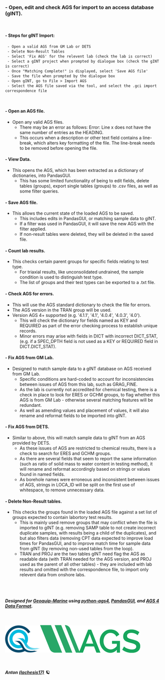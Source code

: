 ### **- Open, edit and check AGS for import to an access database (gINT).**

<br>

#### - Steps for gINT Import:
     - Open a valid AGS from GM Lab or DETS
     - Delete Non-Result Tables
     - Select 'Fix AGS' for the relevent lab (check the lab is correct)
     - Select a gINT project when prompted by dialogue box (check the gINT is correct)
     - Once "Matching Complete!" is displayed, select 'Save AGS file'
     - Save the file when prompted by the dialogue box
     - Open gINT, go to File > Import AGS
     - Select the AGS file saved via the tool, and select the .gci import correspondence file
  
<br>

#### - Open an AGS file.
  - Open any valid AGS files.
    - There may be an error as follows: Error: Line x does not have the same number of entries as the HEADING.
    - This occurs when a description or other text field contains a line-break, which alters key formatting of the file. The line-break needs to be removed before opening the file.

#### - View Data.
  - This opens the AGS, which has been extracted as a dictionary of dictionaries, into PandasGUI.
    - This has some limited functionality of being to edit fields, delete tables (groups), export single tables (groups) to .csv files, as well as some filter queries.

#### - Save AGS file.
  - This allows the current state of the loaded AGS to be saved.
    - This includes edits in PandasGUI, or matching sample data to gINT.
    - If a filter was used in PandasGUI, it will save the new AGS with the filter applied.
    - If non-result tables were deleted, they will be deleted in the saved file.

#### - Count lab results.
  - This checks certain parent groups for specific fields relating to test type.
    - For triaxial results, like unconsolidated undrained, the sample condition is used to distinguish test type.
    - The list of groups and their test types can be exported to a .txt file.

#### - Check AGS for errors.
  - This will use the AGS standard dictionary to check the file for errors.
  - The AGS version in the TRAN group will be used.
  - Version AGS 4+ supported (e.g. '4.1.1', '4.1', '4.0.4', '4.0.3', '4.0').
    - This will check the dictionary for fields named as KEY and REQUIRED as part of the error checking process to establish unique records.
    - Minor errors may arise with fields in DICT with incorrect DICT_STAT, (e.g. if a SPEC_DPTH field is not used as a KEY or REQUIRED field in DICT.DICT_STAT).

#### - Fix AGS from GM Lab.
  - Designed to match sample data to a gINT database on AGS received from GM Lab.
    - Specific conditions are hard-coded to account for inconsistencies between issues of AGS from this lab, such as GRAG_FINE.
    - As the lab is currently not accredited for chemical testing, there is a check in place to look for ERES or GCHM groups, to flag whether this AGS is from GM Lab - otherwise several matching features will be redundant.
    - As well as amending values and placement of values, it will also rename and reformat fields to be imported into gINT.

#### - Fix AGS from DETS.
  - Similar to above, this will match sample data to gINT from an AGS provided by DETS.
    - As these issues of AGS are restricted to chemical results, there is a check to search for ERES and GCHM groups.
    - As there are several fields that seem to report the same information (such as ratio of solid mass to water content in testing method), it will rename and reformat accordingly based on strings or values found in named fields.
    - As borehole names were erroneous and inconsistent between issues of AGS, strings in LOCA_ID will be split on the first use of whitespace, to remove unnecessary data.

#### - Delete Non-Result tables.
  - This checks the groups found in the loaded AGS file against a set list of groups expected to contain labortory test results.
    - This is mainly used remove groups that may conflict when the file is imported to gINT (e.g. removing SAMP table to not create incorrect duplicate samples, with results being a child of the duplicates), and but also filters data (removing CPT data expected  to improve load times for PandasGUI, and to improve match time for sample data from gINT (by removing non-used tables from the loop).
    - TRAN and PROJ are the two tables gINT need flag the AGS as readable data (with TRAN needed for the AGS version, and PROJ used as the parent of all other tables) - they are included with lab results and omitted with the correspondence file, to import only relevent data from onshore labs. 

<br><br>



##### Designed for [Geoquip-Marine](https://www.geoquip-marine.com/) using [python-ags4](https://pypi.org/project/python-ags4/), [PandasGUI](https://pypi.org/project/pandasgui/), and [AGS 4 Data Format](https://www.ags.org.uk/).
<br>


   [![GM Logo](images/geobig.png)](https://www.geoquip-marine.com/)[![AGS Logo](images/AGSb.png)](https://www.ags.org.uk/)


<br>

##### Anton [(lachesis17)](https://github.com/lachesis17) 🪐
